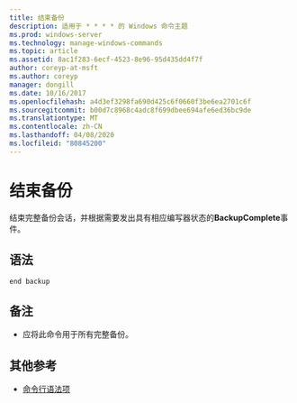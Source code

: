```yaml
---
title: 结束备份
description: 适用于 * * * * 的 Windows 命令主题
ms.prod: windows-server
ms.technology: manage-windows-commands
ms.topic: article
ms.assetid: 8ac1f283-6ecf-4523-8e96-95d435dd4f7f
author: coreyp-at-msft
ms.author: coreyp
manager: dongill
ms.date: 10/16/2017
ms.openlocfilehash: a4d3ef3298fa690d425c6f0660f3be6ea2701c6f
ms.sourcegitcommit: b00d7c8968c4adc8f699dbee694afe6ed36bc9de
ms.translationtype: MT
ms.contentlocale: zh-CN
ms.lasthandoff: 04/08/2020
ms.locfileid: "80845200"
---
```

# <a name="end-backup"></a>结束备份




结束完整备份会话，并根据需要发出具有相应编写器状态的**BackupComplete**事件。

## <a name="syntax"></a>语法

```
end backup
```

## <a name="remarks"></a>备注

-   应将此命令用于所有完整备份。

## <a name="additional-references"></a>其他参考

- [命令行语法项](command-line-syntax-key.md)